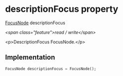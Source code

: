 


# descriptionFocus property







[FocusNode](https:api.flutter.dev/flutter/widgets/FocusNode-class.html) descriptionFocus
  
_\<span class="feature"\>read / write\</span\>_



\<p\>DescriptionFocus FocusNode.\</p\>



## Implementation

```dart
FocusNode descriptionFocus = FocusNode();
```







